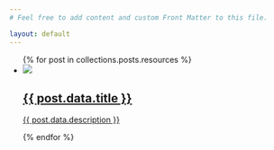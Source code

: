 ```yaml
---
# Feel free to add content and custom Front Matter to this file.

layout: default
---
```


<ul class="flex flex-col gap-4">
  {% for post in collections.posts.resources %}
   <li>
      <a class="flex flex-col sm:flex-row gap-4 border border-1 rounded-sm overflow-hidden" href="{{ post.relative_url }}">
        <img class="w-full stylized inline-block sm:max-w-40 aspect-square" src="images/{{post.data.img}}">
        <div class="flex flex-col gap-4 p-4 justify-center">
          <h2 class="text-xl font-bold">
            {{ post.data.title }}
          </h2>
          <p class="text-balance line-clamp-2 "> {{ post.data.description }}</p>
        </div>
      </a>
    </li>
  {% endfor %}
</ul>
